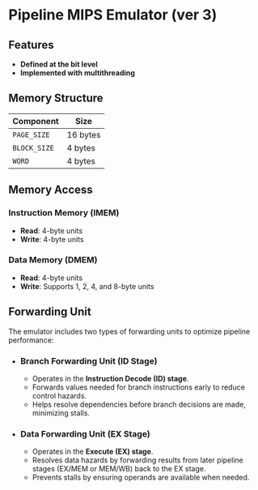 # Pipeline MIPS Emulator (ver 3)

## Features
- **Defined at the bit level**
- **Implemented with multithreading**

## Memory Structure
| Component   | Size  |
|------------|------|
| `PAGE_SIZE`  | 16 bytes |
| `BLOCK_SIZE` | 4 bytes  |
| `WORD`       | 4 bytes  |

## Memory Access
### Instruction Memory (IMEM)
- **Read**: 4-byte units
- **Write**: 4-byte units

### Data Memory (DMEM)
- **Read**: 4-byte units  
- **Write**: Supports 1, 2, 4, and 8-byte units

## Forwarding Unit
The emulator includes two types of forwarding units to optimize pipeline performance:

- ### Branch Forwarding Unit (ID Stage)
  - Operates in the **Instruction Decode (ID) stage**.  
  - Forwards values needed for branch instructions early to reduce control hazards.  
  - Helps resolve dependencies before branch decisions are made, minimizing stalls.  

- ### Data Forwarding Unit (EX Stage)
  - Operates in the **Execute (EX) stage**.  
  - Resolves data hazards by forwarding results from later pipeline stages (EX/MEM or MEM/WB) back to the EX stage.  
  - Prevents stalls by ensuring operands are available when needed.  

